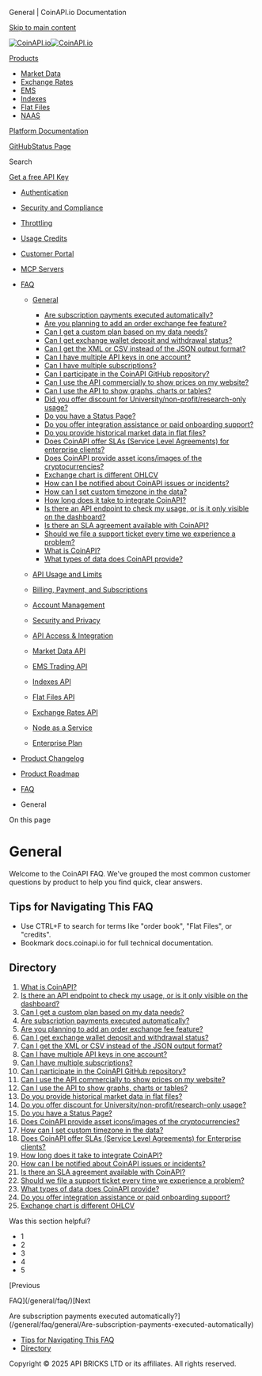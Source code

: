 General | CoinAPI.io Documentation




[Skip to main content](#__docusaurus_skipToContent_fallback)

[![CoinAPI.io](/img/logo.svg)![CoinAPI.io](/img/logo.svg)](https://www.coinapi.io)

[Products](/general/faq/general/)

* [Market Data](/market-data/)
* [Exchange Rates](/exchange-rates-api/)
* [EMS](/ems-api/)
* [Indexes](/indexes-api/)
* [Flat Files](/flat-files-api/)
* [NAAS](/naas-api/)

[Platform Documentation](/general/authentication)

[GitHub](https://github.com/api-bricks/api-bricks-sdk)[Status Page](https://status.coinapi.io)

Search

[Get a free API Key](https://console.coinapi.io/?link=/apikeys/create)

* [Authentication](/general/authentication)
* [Security and Compliance](/general/security)
* [Throttling](/general/throttling)
* [Usage Credits](/general/usage-credits)
* [Customer Portal](/general/customer-portal/)
* [MCP Servers](/general/mcp-servers)
* [FAQ](/general/faq/)

  + [General](/general/faq/general/)

    - [Are subscription payments executed automatically?](/general/faq/general/Are-subscription-payments-executed-automatically)
    - [Are you planning to add an order exchange fee feature?](/general/faq/general/Are-you-planning-to-add-an-order-exchange-fee-feature)
    - [Can I get a custom plan based on my data needs?](/general/faq/general/Can-I-get-a-custom-plan-based-on-my-data-needs)
    - [Can I get exchange wallet deposit and withdrawal status?](/general/faq/general/Can-I-get-exchange-wallet-deposit-and-withdrawal-status)
    - [Can I get the XML or CSV instead of the JSON output format?](/general/faq/general/Can-I-get-the-XML-or-CSV-instead-of-the-JSON-output-format)
    - [Can I have multiple API keys in one account?](/general/faq/general/Can-I-have-multiple-API-keys-in-one-account)
    - [Can I have multiple subscriptions?](/general/faq/general/Can-I-have-multiple-subscriptions)
    - [Can I participate in the CoinAPI GitHub repository?](/general/faq/general/Can-I-participate-in-the-CoinAPI-GitHub-repository)
    - [Can I use the API commercially to show prices on my website?](/general/faq/general/Can-I-use-the-API-commercially-to-show-prices-on-my-website)
    - [Can I use the API to show graphs, charts or tables?](/general/faq/general/Can-I-use-the-API-to-show-graphs-charts-or-tables)
    - [Did you offer discount for University/non-profit/research-only usage?](/general/faq/general/Did-you-offer-discount-for-University-non-profit-research-only-usage)
    - [Do you have a Status Page?](/general/faq/general/Do-you-have-a-Status-Page)
    - [Do you offer integration assistance or paid onboarding support?](/general/faq/general/Do-you-offer-integration-assistance)
    - [Do you provide historical market data in flat files?](/general/faq/general/Do-you-provide-historical-market-data-in-flat-files)
    - [Does CoinAPI offer SLAs (Service Level Agreements) for enterprise clients?](/general/faq/general/Does-CoinAPI-offer-SLA-for-Enterprise)
    - [Does CoinAPI provide asset icons/images of the cryptocurrencies?](/general/faq/general/Does-CoinAPI-provide-asset-icons-images-of-the-cryptocurrencies)
    - [Exchange chart is different OHLCV](/general/faq/general/Exchange-chart-is-different-OHLCV)
    - [How can I be notified about CoinAPI issues or incidents?](/general/faq/general/How-can-I-be-notified-about-issues)
    - [How can I set custom timezone in the data?](/general/faq/general/How-can-I-set-custom-timezone-in-the-data)
    - [How long does it take to integrate CoinAPI?](/general/faq/general/How-long-does-it-take-to-integrate-CoinAPI)
    - [Is there an API endpoint to check my usage, or is it only visible on the dashboard?](/general/faq/general/Is-there-an-API-endpoint-to-check-my-usage)
    - [Is there an SLA agreement available with CoinAPI?](/general/faq/general/Is-there-an-SLA-agreement-available)
    - [Should we file a support ticket every time we experience a problem?](/general/faq/general/Should-we-file-a-support-ticket-everytime)
    - [What is CoinAPI?](/general/faq/general/What-is-CoinAPI)
    - [What types of data does CoinAPI provide?](/general/faq/general/What-types-of-data-does-CoinAPI-provide)
  + [API Usage and Limits](/general/faq/API-Usage-and-Limits/)
  + [Billing, Payment, and Subscriptions](/general/faq/Billing-Payment-and-Subscriptions/)
  + [Account Management](/general/faq/Account-Management/)
  + [Security and Privacy](/general/faq/Security-and-Privacy/)
  + [API Access & Integration](/general/faq/API-Access-and-Integration/)
  + [Market Data API](/general/faq/Market-Data-API/)
  + [EMS Trading API](/general/faq/EMS-Trading-API/)
  + [Indexes API](/general/faq/Indexes-API/)
  + [Flat Files API](/general/faq/Flat-Files-API/)
  + [Exchange Rates API](/general/faq/Exchange-Rates-API/)
  + [Node as a Service](/general/faq/Node-as-a-Service/)
  + [Enterprise Plan](/general/faq/Enterprise-Plan/)
* [Product Changelog](/general/changelog/)
* [Product Roadmap](/general/roadmap)

* [FAQ](/general/faq/)
* General

On this page

General
=======

Welcome to the CoinAPI FAQ. We've grouped the most common customer questions by product to help you find quick, clear answers.

Tips for Navigating This FAQ[​](/general/faq/general/#tips-for-navigating-this-faq "Direct link to Tips for Navigating This FAQ")
---------------------------------------------------------------------------------------------------------------------------------

* Use CTRL+F to search for terms like "order book", "Flat Files", or "credits".
* Bookmark docs.coinapi.io for full technical documentation.

Directory[​](/general/faq/general/#directory "Direct link to Directory")
------------------------------------------------------------------------

1. [What is CoinAPI?](https://docs.coinapi.io/general/faq/general/What-is-CoinAPI)
2. [Is there an API endpoint to check my usage, or is it only visible on the dashboard?](https://docs.coinapi.io/general/faq/general/Is-there-an-API-endpoint-to-check-my-usage)
3. [Can I get a custom plan based on my data needs?](https://docs.coinapi.io/general/faq/general/Can-I-get-a-custom-plan-based-on-my-data-needs)
4. [Are subscription payments executed automatically?](https://docs.coinapi.io/general/faq/general/Are-subscription-payments-executed-automatically)
5. [Are you planning to add an order exchange fee feature?](https://docs.coinapi.io/general/faq/general/Are-you-planning-to-add-an-order-exchange-fee-feature)
6. [Can I get exchange wallet deposit and withdrawal status?](https://docs.coinapi.io/general/faq/general/Can-I-get-exchange-wallet-deposit-and-withdrawal-status)
7. [Can I get the XML or CSV instead of the JSON output format?](https://docs.coinapi.io/general/faq/general/Can-I-get-the-XML-or-CSV-instead-of-the-JSON-output-format)
8. [Can I have multiple API keys in one account?](https://docs.coinapi.io/general/faq/general/Can-I-have-multiple-API-keys-in-one-account)
9. [Can I have multiple subscriptions?](https://docs.coinapi.io/general/faq/general/Can-I-have-multiple-subscriptions)
10. [Can I participate in the CoinAPI GitHub repository?](https://docs.coinapi.io/general/faq/general/Can-I-participate-in-the-CoinAPI-GitHub-repository)
11. [Can I use the API commercially to show prices on my website?](https://docs.coinapi.io/general/faq/general/Can-I-use-the-API-commercially-to-show-prices-on-my-website)
12. [Can I use the API to show graphs, charts or tables?](https://docs.coinapi.io/general/faq/general/Can-I-use-the-API-to-show-graphs-charts-or-tables)
13. [Do you provide historical market data in flat files?](https://docs.coinapi.io/general/faq/general/Do-you-provide-historical-market-data-in-flat-files)
14. [Do you offer discount for University/non-profit/research-only usage?](https://docs.coinapi.io/general/faq/general/Did-you-offer-discount-for-University-non-profit-research-only-usage)
15. [Do you have a Status Page?](https://docs.coinapi.io/general/faq/general/Do-you-have-a-Status-Page)
16. [Does CoinAPI provide asset icons/images of the cryptocurrencies?](https://docs.coinapi.io/general/faq/general/Does-CoinAPI-provide-asset-icons-images-of-the-cryptocurrencies)
17. [How can I set custom timezone in the data?](https://docs.coinapi.io/general/faq/general/How-can-I-set-custom-timezone-in-the-data)
18. [Does CoinAPI offer SLAs (Service Level Agreements) for Enterprise clients?](https://docs.coinapi.io/general/faq/general/Does-CoinAPI-offer-SLA-for-Enterprise)
19. [How long does it take to integrate CoinAPI?](https://docs.coinapi.io/general/faq/general/How-long-does-it-take-to-integrate-CoinAPI)
20. [How can I be notified about CoinAPI issues or incidents?](https://docs.coinapi.io/general/faq/general/How-can-I-be-notified-about-issues)
21. [Is there an SLA agreement available with CoinAPI?](https://docs.coinapi.io/general/faq/general/Is-there-an-SLA-agreement-available)
22. [Should we file a support ticket every time we experience a problem?](https://docs.coinapi.io/general/faq/general/Should-we-file-a-support-ticket-everytime)
23. [What types of data does CoinAPI provide?](https://docs.coinapi.io/general/faq/general/What-types-of-data-does-CoinAPI-provide)
24. [Do you offer integration assistance or paid onboarding support?](https://docs.coinapi.io/general/faq/general/Do-you-offer-integration-assistance)
25. [Exchange chart is different OHLCV](https://docs.coinapi.io/general/faq/general/Exchange-chart-is-different-OHLCV)

Was this section helpful?

* 1
* 2
* 3
* 4
* 5

[Previous

FAQ](/general/faq/)[Next

Are subscription payments executed automatically?](/general/faq/general/Are-subscription-payments-executed-automatically)

* [Tips for Navigating This FAQ](/general/faq/general/#tips-for-navigating-this-faq)
* [Directory](/general/faq/general/#directory)

Copyright © 2025 API BRICKS LTD or its affiliates. All rights reserved.